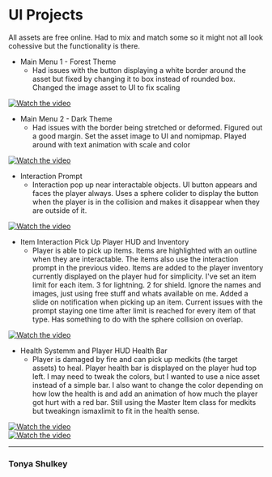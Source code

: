 # UI Projects

All assets are free online. Had to mix and match some so it might not all look cohessive but the functionality is there.

- Main Menu 1 - Forest Theme
  - Had issues with the button displaying a white border around the asset but fixed by changing it to box instead of rounded box. Changed the image asset to UI to fix scaling

[![Watch the video](https://img.youtube.com/vi/UsTqrHb55XE/0.jpg)](https://www.youtube.com/watch?v=UsTqrHb55XE)
 
- Main Menu 2 - Dark Theme
  - Had issues with the border being stretched or deformed. Figured out a good margin. Set the asset image to UI and nomipmap. Played around with text animation with scale and color
    
[![Watch the video](https://img.youtube.com/vi/L8EteEAc6JA/0.jpg)](https://www.youtube.com/watch?v=L8EteEAc6JA)
 
- Interaction Prompt
  - Interaction pop up near interactable objects. UI button appears and faces the player always. Uses a sphere colider to display the button when the player is in the collision and makes it disappear when they are outside of it.

[![Watch the video](https://img.youtube.com/vi/NpfF7qOesGQ/0.jpg)](https://www.youtube.com/watch?v=NpfF7qOesGQ)

- Item Interaction Pick Up Player HUD and Inventory
  - Player is able to pick up items. Items are highlighted with an outline when they are interactable. The items also use the interaction prompt in the previous video. Items are added to the player inventory currently displayed on the player hud for simplicity. I've set an item limit for each item. 3 for lightning. 2 for shield. Ignore the names and images, just using free stuff and whats available on me. Added a slide on notification when picking up an item. Current issues with the prompt staying one time after limit is reached for every item of that type. Has something to do with the sphere collision on overlap.

[![Watch the video](https://img.youtube.com/vi/BmbGIg3tc1o/0.jpg)](https://www.youtube.com/watch?v=BmbGIg3tc1o)    

- Health Systemm and Player HUD Health Bar
  - Player is damaged by fire and can pick up medkits (the target assets) to heal. Player health bar is displayed on the player hud top left. I may need to tweak the colors, but I wanted to use a nice asset instead of a simple bar. I also want to change the color depending on how low the health is and add an animation of how much the player got hurt with a red bar. Still using the Master Item class for medkits but tweakingn ismaxlimit to fit in the health sense.
    
[![Watch the video](https://img.youtube.com/vi/TC5NQlWiKh0/0.jpg)](https://www.youtube.com/watch?v=TC5NQlWiKh0)  
[![Watch the video](https://img.youtube.com/vi/0EnAuQAaqy0/0.jpg)](https://www.youtube.com/watch?v=0EnAuQAaqy0)  


---

### Tonya Shulkey
